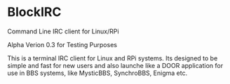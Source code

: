 # BlockIRC
Command Line IRC client for Linux/RPi

Alpha Verion 0.3 for Testing Purposes

This is a terminal IRC client for Linux and RPi systems. Its designed to be simple and fast for new users and also launche like a DOOR application for use in BBS systems, like MysticBBS, SynchroBBS, Enigma etc.
